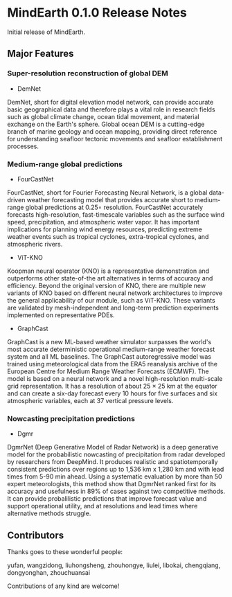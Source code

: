 # MindEarth 0.1.0 Release Notes

Initial release of MindEarth.

## Major Features

### Super-resolution reconstruction of global DEM

* DemNet

DemNet, short for digital elevation model network, can provide accurate basic geographical data and therefore plays a
vital role in research fields such as global climate change, ocean tidal movement, and material exchange on the Earth's
sphere. Global ocean DEM is a cutting-edge branch of marine geology and ocean mapping, providing direct reference for
understanding seafloor tectonic movements and seafloor establishment processes.

### Medium-range global predictions

* FourCastNet

FourCastNet, short for Fourier Forecasting Neural Network, is a global data-driven weather forecasting model that
provides accurate short to medium-range global predictions at 0.25∘ resolution. FourCastNet accurately forecasts
high-resolution, fast-timescale variables such as the surface wind speed, precipitation, and atmospheric water vapor. It
has important implications for planning wind energy resources, predicting extreme weather events such as tropical
cyclones, extra-tropical cyclones, and atmospheric rivers.

* ViT-KNO

Koopman neural operator (KNO) is a representative demonstration and outperforms other state-of-the art alternatives in
terms of accuracy and efficiency.
Beyond the original version of KNO, there are
multiple new variants of KNO based on different neural network architectures to improve the general applicability of our
module, such as ViT-KNO. These variants are validated by mesh-independent and long-term prediction experiments
implemented on representative
PDEs.

* GraphCast

GraphCast is a new ML-based weather simulator surpasses the world's most accurate deterministic operational medium-range
weather forecast system and all ML baselines. The GraphCast autoregressive model was trained using meteorological data
from the ERA5 reanalysis archive of the European Centre for Medium Range Weather Forecasts (ECMWF). The model is based
on a neural network and a novel high-resolution multi-scale grid representation. It has a resolution of about 25 × 25 km
at the equator and can create a six-day forecast every 10 hours for five surfaces and six atmospheric variables, each at
37 vertical pressure levels.

### Nowcasting precipitation predictions

* Dgmr

DgmrNet (Deep Generative Model of Radar Network) is a deep generative model for the probabilistic nowcasting of
precipitation from radar developed by researchers from DeepMind. It produces realistic and spatiotemporally consistent
predictions over regions up to 1,536 km x 1,280 km and with lead times from 5-90 min ahead. Using a systematic
evaluation by more than 50 expert meteorologists, this method show that DgmrNet ranked first for its accuracy and
usefulness in 89% of cases against two competitive methods. It can provide probalilistic predictions that improve
forecast value and support operational utility, and at resolutions and lead times where alternative methods struggle.

## Contributors

Thanks goes to these wonderful people:

yufan, wangzidong, liuhongsheng, zhouhongye, liulei, libokai, chengqiang, dongyonghan, zhouchuansai

Contributions of any kind are welcome!
